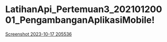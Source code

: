 # LatihanApi_Pertemuan3_20210120001_PengambanganAplikasiMobile!

[Screenshot 2023-10-17 205536](https://github.com/Kefas28/LatihanApi_Pertemuan3_20210120001_PengambanganAplikasiMobile/assets/106581088/98c519ca-2683-4c2d-b60d-397051754ace)
